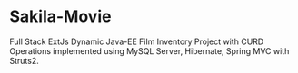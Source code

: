 # Sakila-Movie
Full Stack ExtJs Dynamic Java-EE Film Inventory Project with CURD Operations implemented using MySQL Server, Hibernate, Spring MVC with Struts2.
